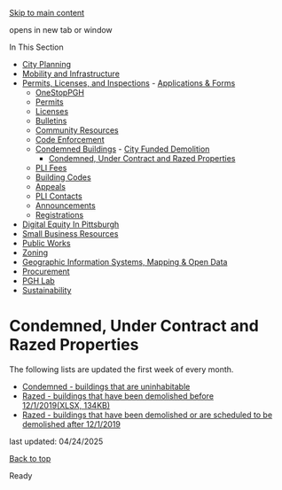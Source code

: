[Skip to main content](https://www.pittsburghpa.gov/Business-Development/Permits-Licenses-and-Inspections/Condemned-Buildings/Condemned-Under-Contract-and-Razed-Properties#main-content)

opens in new tab or window

In This Section

- [City Planning](https://www.pittsburghpa.gov/Business-Development/City-Planning)
- [Mobility and Infrastructure](https://www.pittsburghpa.gov/Business-Development/Mobility-and-Infrastructure)
- [Permits, Licenses, and Inspections](https://www.pittsburghpa.gov/Business-Development/Permits-Licenses-and-Inspections)  - [Applications & Forms](https://www.pittsburghpa.gov/Business-Development/Permits-Licenses-and-Inspections/Applications-Forms)
  - [OneStopPGH](https://www.pittsburghpa.gov/Business-Development/Permits-Licenses-and-Inspections/OneStopPGH)
  - [Permits](https://www.pittsburghpa.gov/Business-Development/Permits-Licenses-and-Inspections/Permits)
  - [Licenses](https://www.pittsburghpa.gov/Business-Development/Permits-Licenses-and-Inspections/Licenses)
  - [Bulletins](https://www.pittsburghpa.gov/Business-Development/Permits-Licenses-and-Inspections/PLI-Bulletins)
  - [Community Resources](https://www.pittsburghpa.gov/Business-Development/Permits-Licenses-and-Inspections/Community-Resources)
  - [Code Enforcement](https://www.pittsburghpa.gov/Business-Development/Permits-Licenses-and-Inspections/Code-Enforcement)
  - [Condemned Buildings](https://www.pittsburghpa.gov/Business-Development/Permits-Licenses-and-Inspections/Condemned-Buildings)    - [City Funded Demolition](https://www.pittsburghpa.gov/Business-Development/Permits-Licenses-and-Inspections/Condemned-Buildings/City-Funded-Demolition)
    - [Condemned, Under Contract and Razed Properties](https://www.pittsburghpa.gov/Business-Development/Permits-Licenses-and-Inspections/Condemned-Buildings/Condemned-Under-Contract-and-Razed-Properties)
  - [PLI Fees](https://www.pittsburghpa.gov/Business-Development/Permits-Licenses-and-Inspections/Fees)
  - [Building Codes](https://www.pittsburghpa.gov/Business-Development/Permits-Licenses-and-Inspections/Building-Codes)
  - [Appeals](https://www.pittsburghpa.gov/Business-Development/Permits-Licenses-and-Inspections/Appeals)
  - [PLI Contacts](https://www.pittsburghpa.gov/Business-Development/Permits-Licenses-and-Inspections/Contacts)
  - [Announcements](https://www.pittsburghpa.gov/Business-Development/Permits-Licenses-and-Inspections/Announcements)
  - [Registrations](https://www.pittsburghpa.gov/Business-Development/Permits-Licenses-and-Inspections/Registrations)
- [Digital Equity In Pittsburgh](https://www.pittsburghpa.gov/Business-Development/Digital-Equity-In-Pittsburgh)
- [Small Business Resources](https://www.pittsburghpa.gov/Business-Development/Small-Business-Resources)
- [Public Works](https://www.pittsburghpa.gov/Business-Development/Public-Works)
- [Zoning](https://www.pittsburghpa.gov/Business-Development/Zoning)
- [Geographic Information Systems, Mapping & Open Data](https://www.pittsburghpa.gov/Business-Development/Geographic-Information-Systems-Mapping-Open-Data)
- [Procurement](https://www.pittsburghpa.gov/Business-Development/Procurement)
- [PGH Lab](https://www.pittsburghpa.gov/Business-Development/PGH-Lab)
- [Sustainability](https://www.pittsburghpa.gov/Business-Development/Sustainability)

# Condemned, Under Contract and Razed Properties

The following lists are updated the first week of every month.

- [Condemned - buildings that are uninhabitable](https://data.wprdc.org/dataset/condemned-properties)
- [Razed - buildings that have been demolished before 12/1/2019(XLSX, 134KB)](https://www.pittsburghpa.gov/files/assets/city/v/1/pli/documents/razed.xlsx)
- [Razed - buildings that have been demolished or are scheduled to be demolished after 12/1/2019](https://data.wprdc.org/dataset/pli-permits/resource/f4d1177a-f597-4c32-8cbf-7885f56253f6)

last updated: 04/24/2025

[Back to top](https://www.pittsburghpa.gov/Business-Development/Permits-Licenses-and-Inspections/Condemned-Buildings/Condemned-Under-Contract-and-Razed-Properties#body-top)

Ready
